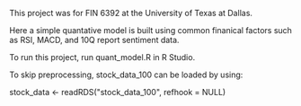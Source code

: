 This project was for FIN 6392 at the University of Texas at Dallas.

Here a simple quantative model is built using common finanical factors such as RSI, MACD, and 10Q report sentiment data. 

To run this project, run quant_model.R in R Studio.

To skip preprocessing, stock_data_100 can be loaded by using:

stock_data <- readRDS("stock_data_100", refhook = NULL)